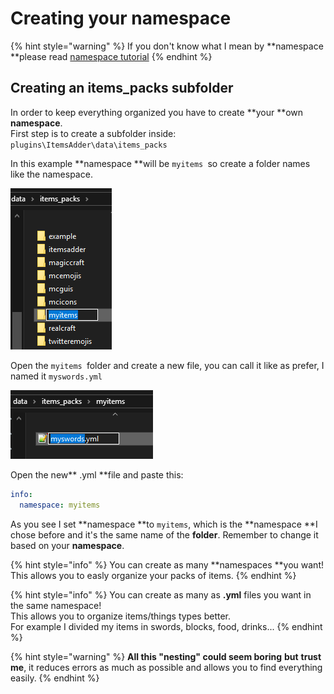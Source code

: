 # Creating your namespace

{% hint style="warning" %}
If you don't know what I mean by **namespace **please read [namespace tutorial](basic-concepts/namespace.md)
{% endhint %}

## Creating an items_packs subfolder

In order to keep everything organized you have to create **your **own **namespace**. \
First step is to create a subfolder inside: `plugins\ItemsAdder\data\items_packs`

In this example **namespace **will be `myitems `so create a folder names like the namespace.

![](<../../../.gitbook/assets/image (9).png>)

Open the `myitems `folder and create a new file, you can call it like as prefer, I named it `myswords.yml`

![](<../../../.gitbook/assets/image (11).png>)

Open the new** .yml **file and paste this:

```yaml
info:
  namespace: myitems
```

As you see I set **namespace **to `myitems`, which is the **namespace **I chose before and it's the same name of the **folder**. Remember to change it based on your **namespace**.

{% hint style="info" %}
You can create as many **namespaces **you want! This allows you to easly organize your packs of items.
{% endhint %}

{% hint style="info" %}
You can create as many as **.yml** files you want in the same namespace!\
This allows you to organize items/things types better.\
For example I divided my items in swords, blocks, food, drinks...
{% endhint %}

{% hint style="warning" %}
**All this "nesting" could seem boring** **but** **trust me**, it reduces errors as much as possible and allows you to find everything easily.
{% endhint %}
